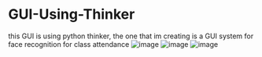 # GUI-Using-Thinker
this GUI is using python thinker, the one that im creating is a GUI system for face recognition for class attendance
![image](https://github.com/NasimRahim/GUI-Using-Thinker/assets/100120030/bc83a9ef-2c9e-4123-977a-205f8c42c2e2)
![image](https://github.com/NasimRahim/GUI-Using-Thinker/assets/100120030/bd2c9c12-ae05-4f7a-9f74-38ce252da7ab)
![image](https://github.com/NasimRahim/GUI-Using-Thinker/assets/100120030/647c2fdd-8fbd-4499-9fc7-41be6f03649f)


